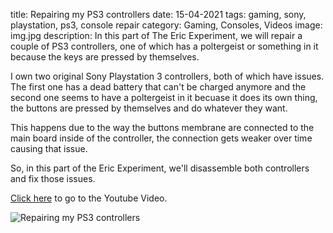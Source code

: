 title: Repairing my PS3 controllers
date: 15-04-2021
tags: gaming, sony, playstation, ps3, console repair
category: Gaming, Consoles, Videos
image: img.jpg
description: In this part of The Eric Experiment, we will repair a couple of PS3 controllers, one of which has a poltergeist or something in it because the keys are pressed by themselves.

I own two original Sony Playstation 3 controllers, both of which have issues. The first one has a dead battery that can't be charged anymore and the second one seems to have a poltergeist in it becuase it does its own thing, the buttons are pressed by themselves and do whatever they want.

This happens due to the way the buttons membrane are connected to the main board inside of the controller, the connection gets weaker over time causing that issue.

So, in this part of the Eric Experiment, we'll disassemble both controllers and fix those issues.

[Click here](https://www.youtube.com/watch?v=qnojsxltZa0) to go to the Youtube Video.

![Repairing my PS3 controllers](https://www.youtube.com/watch?v=qnojsxltZa0)
